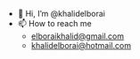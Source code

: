 - 👋 Hi, I’m @khalidelborai
- 📫 How to reach me
    - elboraikhalid@gmail.com
    - khalidelborai@hotmail.com
